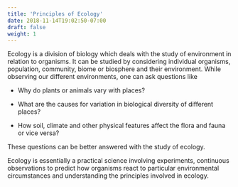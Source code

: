 ```yaml
---
title: 'Principles of Ecology'
date: 2018-11-14T19:02:50-07:00
draft: false
weight: 1
---
```



Ecology is a division of biology which deals with the study of environment in relation to organisms. It can be studied by considering individual organisms, population, community, biome or biosphere and their environment. While observing our different environments, one can ask questions like 

* Why do plants or animals vary with places?

* What are the causes for variation in
biological diversity of different places?


* How soil, climate and other physical features
affect the flora and fauna or vice versa?

These questions can be better answered with
the study of ecology.

Ecology is essentially a practical science involving experiments, continuous observations to predict how organisms react to particular environmental circumstances and understanding the principles involved in ecology.


